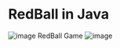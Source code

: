 # RedBall in Java
![image](https://user-images.githubusercontent.com/99184393/165784159-2399cdb8-3313-4b15-83ae-c9fbbbd3a4a1.png)
RedBall Game 
![image](https://github.com/user-attachments/assets/9e74d0e3-d1dc-447b-b69b-538017f51992)
